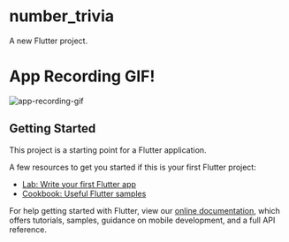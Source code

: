 # number_trivia

A new Flutter project. 

# App Recording GIF!

![app-recording-gif](https://github.com/aniketh-bellala/IRIS-Flutter-Bootcamp-2022/blob/master/session_3/assignments/number_trivia/app_recording.gif)

## Getting Started

This project is a starting point for a Flutter application.

A few resources to get you started if this is your first Flutter project:

- [Lab: Write your first Flutter app](https://flutter.dev/docs/get-started/codelab)
- [Cookbook: Useful Flutter samples](https://flutter.dev/docs/cookbook)

For help getting started with Flutter, view our
[online documentation](https://flutter.dev/docs), which offers tutorials,
samples, guidance on mobile development, and a full API reference.
